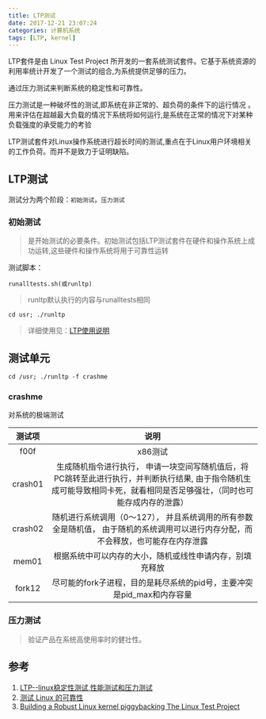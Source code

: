```yaml
---
title: LTP测试
date: 2017-12-21 23:07:24
categories: 计算机系统
tags: [LTP, kernel]
---
```


LTP套件是由 Linux Test Project 所开发的一套系统测试套件。它基于系统资源的利用率统计开发了一个测试的组合,为系统提供足够的压力。

通过压力测试来判断系统的稳定性和可靠性。

压力测试是一种破坏性的测试,即系统在非正常的、超负荷的条件下的运行情况 。用来评估在超越最大负载的情况下系统将如何运行,是系统在正常的情况下对某种负载强度的承受能力的考验

LTP测试套件对Linux操作系统进行超长时间的测试,重点在于Linux用户环境相关的工作负荷。而并不是致力于证明缺陷。
<!--more-->

## LTP测试

测试分为两个阶段：`初始测试`，`压力测试`

### 初始测试

>是开始测试的必要条件。初始测试包括LTP测试套件在硬件和操作系统上成功运转,这些硬件和操作系统将用于可靠性运转

测试脚本：

``` shell
runalltests.sh(或runltp)
```
>runltp默认执行的内容与runalltests相同


``` shell
cd usr; ./runltp
```
>详细使用见：[LTP使用说明](/doc/LTP使用说明.doc)

## 测试单元

``` shell
cd /usr; ./runltp -f crashme
```

### crashme

对系统的极端测试

| 测试项 | 说明 |
| :--:  | :--: |
| f00f	| x86测试	|
| crash01 | 生成随机指令进行执行， 申请一块空间写随机值后，将PC跳转至此进行执行，并判断执行结果, 由于指令随机生成可能导致相同卡死，就看相同是否足够强壮，（同时也可能存成内存的泄露） |
| crash02 |	随机进行系统调用（0～127）， 并且系统调用的所有参数全是随机值， 由于随机的系统调用可以进行内存分配，而不会释放，也可能存在内存泄露|
| mem01 | 根据系统中可以内存的大小，随机或线性申请内存，别填充释放	|
| fork12 | 尽可能的fork子进程，目的是耗尽系统的pid号，主要冲突是pid_max和内存容量|


### 压力测试

>验证产品在系统高使用率时的健壮性。

## 参考

1. [LTP--linux稳定性测试,性能测试和压力测试](http://blog.csdn.net/trochiluses/article/details/10061513)
2. [测试 Linux 的可靠性](https://www.ibm.com/developerworks/cn/linux/l-rel/)
3. [Building a Robust Linux kernel piggybacking The Linux Test Project
](http://ltp.sourceforge.net/documentation/technical_papers/ltp-ols-2008-paper.pdf)
